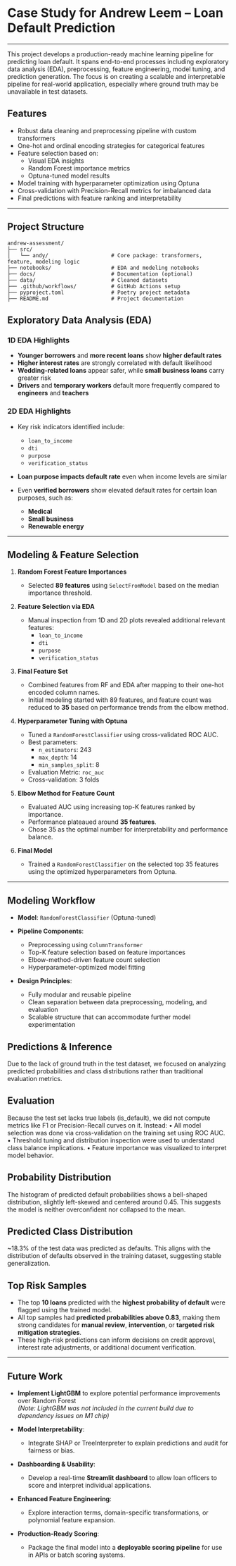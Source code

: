 # Case Study for Andrew Leem – Loan Default Prediction
---
This project develops a production-ready machine learning pipeline for predicting loan default. It spans end-to-end processes including exploratory data analysis (EDA), preprocessing, feature engineering, model tuning, and prediction generation. The focus is on creating a scalable and interpretable pipeline for real-world application, especially where ground truth may be unavailable in test datasets.


## Features

- Robust data cleaning and preprocessing pipeline with custom transformers
- One-hot and ordinal encoding strategies for categorical features
- Feature selection based on:
  - Visual EDA insights
  - Random Forest importance metrics
  - Optuna-tuned model results
- Model training with hyperparameter optimization using Optuna
- Cross-validation with Precision-Recall metrics for imbalanced data
- Final predictions with feature ranking and interpretability
---

## Project Structure

```
andrew-assessment/
├── src/
│   └── andy/                    # Core package: transformers, feature, modeling logic
├── notebooks/                   # EDA and modeling notebooks
├── docs/                        # Documentation (optional)
├── data/                        # Cleaned datasets
├── .github/workflows/           # GitHub Actions setup
├── pyproject.toml               # Poetry project metadata
├── README.md                    # Project documentation
```

## Exploratory Data Analysis (EDA)

### 1D EDA Highlights

- **Younger borrowers** and **more recent loans** show **higher default rates**
- **Higher interest rates** are strongly correlated with default likelihood
- **Wedding-related loans** appear safer, while **small business loans** carry greater risk
- **Drivers** and **temporary workers** default more frequently compared to **engineers** and **teachers**

### 2D EDA Highlights

- Key risk indicators identified include:
  - `loan_to_income`
  - `dti`
  - `purpose`
  - `verification_status`

- **Loan purpose impacts default rate** even when income levels are similar
- Even **verified borrowers** show elevated default rates for certain loan purposes, such as:
  - **Medical**
  - **Small business**
  - **Renewable energy**
---

## Modeling & Feature Selection

1. **Random Forest Feature Importances**  
   - Selected **89 features** using `SelectFromModel` based on the median importance threshold.

2. **Feature Selection via EDA**  
   - Manual inspection from 1D and 2D plots revealed additional relevant features:
     - `loan_to_income`
     - `dti`
     - `purpose`
     - `verification_status`

3. **Final Feature Set**  
   - Combined features from RF and EDA after mapping to their one-hot encoded column names.
   - Initial modeling started with 89 features, and feature count was reduced to **35** based on performance trends from the elbow method.

4. **Hyperparameter Tuning with Optuna**  
   - Tuned a `RandomForestClassifier` using cross-validated ROC AUC.
   - Best parameters:
     - `n_estimators`: 243  
     - `max_depth`: 14  
     - `min_samples_split`: 8  
   - Evaluation Metric: `roc_auc`  
   - Cross-validation: 3 folds

5. **Elbow Method for Feature Count**  
   - Evaluated AUC using increasing top-K features ranked by importance.
   - Performance plateaued around **35 features**.
   - Chose 35 as the optimal number for interpretability and performance balance.

6. **Final Model**  
   - Trained a `RandomForestClassifier` on the selected top 35 features using the optimized hyperparameters from Optuna.

---

## Modeling Workflow

- **Model**: `RandomForestClassifier` (Optuna-tuned)

- **Pipeline Components**:
  - Preprocessing using `ColumnTransformer`
  - Top-K feature selection based on feature importances
  - Elbow-method-driven feature count selection
  - Hyperparameter-optimized model fitting

- **Design Principles**:
  - Fully modular and reusable pipeline
  - Clean separation between data preprocessing, modeling, and evaluation
  - Scalable structure that can accommodate further model experimentation

## Predictions & Inference

Due to the lack of ground truth in the test dataset, we focused on analyzing predicted probabilities and class distributions rather than traditional evaluation metrics.

## Evaluation 

Because the test set lacks true labels (is_default), we did not compute metrics like F1 or Precision-Recall curves on it. Instead:
	•	All model selection was done via cross-validation on the training set using ROC AUC.
	•	Threshold tuning and distribution inspection were used to understand class balance implications.
	•	Feature importance was visualized to interpret model behavior.

## Probability Distribution

The histogram of predicted default probabilities shows a bell-shaped distribution, slightly left-skewed and centered around 0.45. This suggests the model is neither overconfident nor collapsed to the mean.

## Predicted Class Distribution

~18.3% of the test data was predicted as defaults. This aligns with the distribution of defaults observed in the training dataset, suggesting stable generalization.

## Top Risk Samples

- The top **10 loans** predicted with the **highest probability of default** were flagged using the trained model.
- All top samples had **predicted probabilities above 0.83**, making them strong candidates for **manual review**, **intervention**, or **targeted risk mitigation strategies**.
- These high-risk predictions can inform decisions on credit approval, interest rate adjustments, or additional document verification.

---

## Future Work

- **Implement LightGBM** to explore potential performance improvements over Random Forest  
  *(Note: LightGBM was not included in the current build due to dependency issues on M1 chip)*

- **Model Interpretability**:
  - Integrate SHAP or TreeInterpreter to explain predictions and audit for fairness or bias.

- **Dashboarding & Usability**:
  - Develop a real-time **Streamlit dashboard** to allow loan officers to score and interpret individual applications.

- **Enhanced Feature Engineering**:
  - Explore interaction terms, domain-specific transformations, or polynomial feature expansion.

- **Production-Ready Scoring**:
  - Package the final model into a **deployable scoring pipeline** for use in APIs or batch scoring systems.

